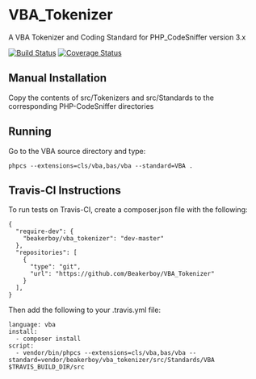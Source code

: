 # VBA_Tokenizer
A VBA Tokenizer and Coding Standard for PHP_CodeSniffer version 3.x

[![Build Status](https://travis-ci.org/Beakerboy/VBA_Tokenizer.svg?branch=master)](https://travis-ci.org/Beakerboy/VBA_Tokenizer)
[![Coverage Status](https://coveralls.io/repos/github/Beakerboy/VBA_Tokenizer/badge.png?branch=master)](https://coveralls.io/github/Beakerboy/VBA_Tokenizer?branch=master)

## Manual Installation
Copy the contents of src/Tokenizers and src/Standards to the corresponding PHP-CodeSniffer directories

## Running
Go to the VBA source directory and type:

    phpcs --extensions=cls/vba,bas/vba --standard=VBA .

## Travis-CI Instructions
To run tests on Travis-CI, create a composer.json file with the following:

    {
      "require-dev": {
        "beakerboy/vba_tokenizer": "dev-master"
      },
      "repositories": [
        {
          "type": "git",
          "url": "https://github.com/Beakerboy/VBA_Tokenizer"
        }
      ],
    }

Then add the following to your .travis.yml file:

    language: vba
    install:
      - composer install
    script:
      - vendor/bin/phpcs --extensions=cls/vba,bas/vba --standard=vendor/beakerboy/vba_tokenizer/src/Standards/VBA $TRAVIS_BUILD_DIR/src
